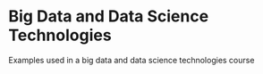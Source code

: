 # Big Data and Data Science Technologies

Examples used in a big data and data science technologies course
